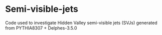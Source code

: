 # Semi-visible-jets
Code used to investigate Hidden Valley semi-visible jets (SVJs) generated from PYTHIA8307 + Delphes-3.5.0
